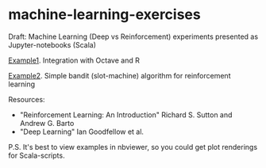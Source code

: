 # machine-learning-exercises
Draft: Machine Learning (Deep vs Reinforcement) experiments presented as Jupyter-notebooks (Scala)

[Example1](https://github.com/dk14/machine-learning-exercises/blob/master/octaveAndRintegrationExample.ipynb). Integration with Octave and R

[Example2](http://nbviewer.jupyter.org/github/dk14/machine-learning-exercises/blob/4b74493bf2f3c854ad79652e548a8dd000eb989a/MultiBandit.ipynb). Simple bandit (slot-machine) algorithm for reinforcement learning

Resources:
 - "Reinforcement Learning: An Introduction" Richard S. Sutton and Andrew G. Barto
 - "Deep Learning" Ian Goodfellow et al.

P.S. It's best to view examples in nbviewer, so you could get plot renderings for Scala-scripts.
